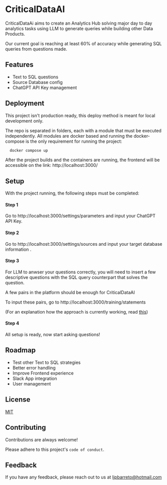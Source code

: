 # CriticalDataAI

CriticalDataAi aims to create an Analytics Hub solving major day to day analytics tasks using LLM to generate queries while building other Data Products.

Our current goal is reaching at least 60% of accuracy while generating SQL queries from questions made.

## Features

- Text to SQL questions
- Source Database config
- ChatGPT API Key management

## Deployment

This project isn't production ready, this deploy method is meant for local development only.

The repo is separated in folders, each with a module that must be executed independently. All modules are docker based and running the docker-compose is the only requirement for running the project:

```bash
  docker compose up
```

After the project builds and the containers are running, the frontend will be accessible on the link: http://localhost:3000/

## Setup

With the project running, the following steps must be completed:

#### Step 1

Go to http://localhost:3000/settings/parameters and input your ChatGPT API Key.

#### Step 2

Go to http://localhost:3000/settings/sources and input your target database information .

#### Step 3

For LLM to anwser your questions correctly, you will need to insert a few descriptive questions with the SQL query counterpart that solves the question.

A few pairs in the platform should be enough for CriticalDataAI

To input these pairs, go to http://localhost:3000/training/statements

(For an explanation how the approach is currently working, read [this](https://www.kdnuggets.com/leveraging-gpt-models-to-transform-natural-language-to-sql-queries))

#### Step 4

All setup is ready, now start asking questions!

## Roadmap

- Test other Text to SQL strategies
- Better error handling
- Improve Frontend experience
- Slack App integration
- User management

## License

[MIT](https://choosealicense.com/licenses/mit/)

## Contributing

Contributions are always welcome!

Please adhere to this project's `code of conduct`.

## Feedback

If you have any feedback, please reach out to us at ljpbarreto@hotmail.com
